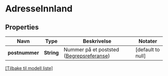 # AdresseInnland

## Properties

| Navn           | Type       | Beskrivelse                                                                                                            | Notater           |
|----------------|------------|------------------------------------------------------------------------------------------------------------------------|-------------------|
| **postnummer** | **String** | Nummer på et poststed   ([Begrepsreferanse](https://data.skatteetaten.no/begrep/20b2e121-9fe1-11e5-a9f8-e4115b280940)) | [default to null] |

[[Tilbake til modell liste]](../index.md)

